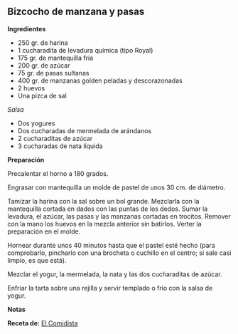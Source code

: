 ## Bizcocho de manzana y pasas

**Ingredientes**

- 250 gr. de harina
- 1 cucharadita de levadura química (tipo Royal)
- 175 gr. de mantequilla fría
- 200 gr. de azúcar
- 75 gr. de pasas sultanas
- 400 gr. de manzanas golden peladas y descorazonadas
- 2 huevos
- Una pizca de sal

*Salsa*

- Dos yogures
- Dos cucharadas de mermelada de arándanos
- 2 cucharaditas de azúcar
- 3 cucharadas de nata líquida

**Preparación**

Precalentar el horno a 180 grados.

Engrasar con mantequilla un molde de pastel de unos 30 cm. de diámetro.

Tamizar la harina con la sal sobre un bol grande. Mezclarla con la mantequilla cortada en dados con las puntas de los dedos. Sumar la levadura, el azúcar, las pasas y las manzanas cortadas en trocitos. Remover con la mano los huevos en la mezcla anterior sin batirlos. Verter la preparación en el molde.

Hornear durante unos 40 minutos hasta que el pastel esté hecho (para comprobarlo, pincharlo con una brocheta o cuchillo en el centro; si sale casi limpio, es que está).

Mezclar el yogur, la mermelada, la nata y las dos cucharaditas de azúcar.

Enfriar la tarta sobre una rejilla y servir templado o frío con la salsa de yogur.

**Notas**



**Receta de:** [El Comidista](http://elcomidista.elpais.com/elcomidista/2010/08/31/articulo/1283251203_128325.html)
